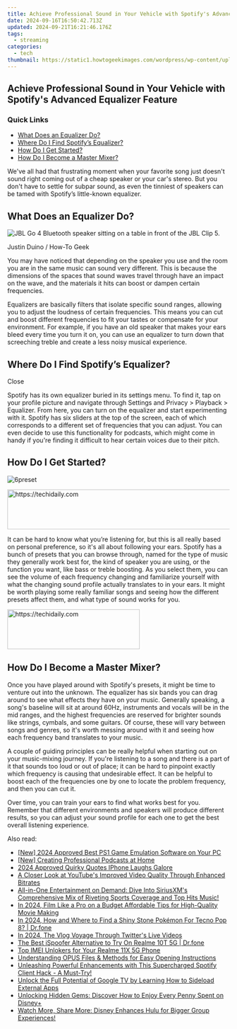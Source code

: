 ```yaml
---
title: Achieve Professional Sound in Your Vehicle with Spotify's Advanced Equalizer Feature
date: 2024-09-16T16:50:42.713Z
updated: 2024-09-21T16:21:46.176Z
tags:
  - streaming
categories:
  - tech
thumbnail: https://static1.howtogeekimages.com/wordpress/wp-content/uploads/2024/06/spotify-logo-in-the-center-of-the-screen-with-an-equalizer-in-front.jpg
---
```


## Achieve Professional Sound in Your Vehicle with Spotify's Advanced Equalizer Feature

### Quick Links

* [What Does an Equalizer Do?](https://unlock-android.techidaily.com/the-top-5-android-apps-that-use-fingerprint-sensor-to-lock-your-apps-on-vivo-v30-by-drfone-android/)
* [Where Do I Find Spotify’s Equalizer?](https://activate-lock.techidaily.com/in-2024-how-to-bypass-icloud-lock-on-iphone-12-mini-by-drfone-ios/)
* [How Do I Get Started?](https://screen-activity-recording.techidaily.com/updated-top-7-voice-changer-recorder-apps-for-2024/)
* [How Do I Become a Master Mixer?](https://fox-access.techidaily.com/2024-approved-how-to-switch-on-windows-11s-hdr-functionality/)

 We've all had that frustrating moment when your favorite song just doesn't sound right coming out of a cheap speaker or your car's stereo. But you don't have to settle for subpar sound, as even the tinniest of speakers can be tamed with Spotify’s little-known equalizer.

##  What Does an Equalizer Do?

![JBL Go 4 Bluetooth speaker sitting on a table in front of the JBL Clip 5.](https://static1.howtogeekimages.com/wordpress/wp-content/uploads/2024/06/53456561423_52bd198d63_o.jpg) 

Justin Duino / How-To Geek

 You may have noticed that depending on the speaker you use and the room you are in the same music can sound very different. This is because the dimensions of the spaces that sound waves travel through have an impact on the wave, and the materials it hits can boost or dampen certain frequencies.

 Equalizers are basically filters that isolate specific sound ranges, allowing you to adjust the loudness of certain frequencies. This means you can cut and boost different frequencies to fit your tastes or compensate for your environment. For example, if you have an old speaker that makes your ears bleed every time you turn it on, you can use an equalizer to turn down that screeching treble and create a less noisy musical experience.

##  Where Do I Find Spotify’s Equalizer?

Close 

 Spotify has its own equalizer buried in its settings menu. To find it, tap on your profile picture and navigate through Settings and Privacy > Playback > Equalizer. From here, you can turn on the equalizer and start experimenting with it. Spotify has six sliders at the top of the screen, each of which corresponds to a different set of frequencies that you can adjust. You can even decide to use this functionality for podcasts, which might come in handy if you're finding it difficult to hear certain voices due to their pitch.

##  How Do I Get Started?

![6preset](https://static1.howtogeekimages.com/wordpress/wp-content/uploads/2017/11/6preset.png) 

<!-- affiliate ads begin -->
<a href="https://appsumo.8odi.net/c/5597632/2111995/7443" target="_top" id="2111995">
  <img src="//a.impactradius-go.com/display-ad/7443-2111995" border="0" alt="https://techidaily.com" width="728" height="90"/>
</a>
<img height="0" width="0" src="https://appsumo.8odi.net/i/5597632/2111995/7443" style="position:absolute;visibility:hidden;" border="0" />
<!-- affiliate ads end -->

 It can be hard to know what you’re listening for, but this is all really based on personal preference, so it's all about following your ears. Spotify has a bunch of presets that you can browse through, named for the type of music they generally work best for, the kind of speaker you are using, or the function you want, like bass or treble boosting. As you select them, you can see the volume of each frequency changing and familiarize yourself with what the changing sound profile actually translates to in your ears. It might be worth playing some really familiar songs and seeing how the different presets affect them, and what type of sound works for you.

<!-- affiliate ads begin -->
<a href="https://aligracehair.sjv.io/c/5597632/2016165/19272" target="_top" id="2016165">
  <img src="//a.impactradius-go.com/display-ad/19272-2016165" border="0" alt="https://techidaily.com" width="300" height="90"/>
</a>
<img height="0" width="0" src="https://aligracehair.sjv.io/i/5597632/2016165/19272" style="position:absolute;visibility:hidden;" border="0" />
<!-- affiliate ads end -->

##  How Do I Become a Master Mixer?

 Once you have played around with Spotify's presets, it might be time to venture out into the unknown. The equalizer has six bands you can drag around to see what effects they have on your music. Generally speaking, a song's baseline will sit at around 60Hz, instruments and vocals will be in the mid ranges, and the highest frequencies are reserved for brighter sounds like strings, cymbals, and some guitars. Of course, these will vary between songs and genres, so it's worth messing around with it and seeing how each frequency band translates to your music.

 A couple of guiding principles can be really helpful when starting out on your music-mixing journey. If you're listening to a song and there is a part of it that sounds too loud or out of place; it can be hard to pinpoint exactly which frequency is causing that undesirable effect. It can be helpful to boost each of the frequencies one by one to locate the problem frequency, and then you can cut it.

 Over time, you can train your ears to find what works best for you. Remember that different environments and speakers will produce different results, so you can adjust your sound profile for each one to get the best overall listening experience.

<ins class="adsbygoogle"
     style="display:block"
     data-ad-format="autorelaxed"
     data-ad-client="ca-pub-7571918770474297"
     data-ad-slot="1223367746"></ins>

<ins class="adsbygoogle"
     style="display:block"
     data-ad-client="ca-pub-7571918770474297"
     data-ad-slot="8358498916"
     data-ad-format="auto"
     data-full-width-responsive="true"></ins>

<span class="atpl-alsoreadstyle">Also read:</span>
<div><ul>
<li><a href="https://video-screen-grab.techidaily.com/new-2024-approved-best-ps1-game-emulation-software-on-your-pc/"><u>[New] 2024 Approved Best PS1 Game Emulation Software on Your PC</u></a></li>
<li><a href="https://video-capture.techidaily.com/new-creating-professional-podcasts-at-home/"><u>[New] Creating Professional Podcasts at Home</u></a></li>
<li><a href="https://extra-approaches.techidaily.com/2024-approved-quirky-quotes-iphone-laughs-galore/"><u>2024 Approved Quirky Quotes IPhone Laughs Galore</u></a></li>
<li><a href="https://media-tips.techidaily.com/a-closer-look-at-youtubes-improved-video-quality-through-enhanced-bitrates/"><u>A Closer Look at YouTube's Improved Video Quality Through Enhanced Bitrates</u></a></li>
<li><a href="https://media-tips.techidaily.com/all-in-one-entertainment-on-demand-dive-into-siriusxms-comprehensive-mix-of-riveting-sports-coverage-and-top-hits-music/"><u>All-in-One Entertainment on Demand: Dive Into SiriusXM's Comprehensive Mix of Riveting Sports Coverage and Top Hits Music!</u></a></li>
<li><a href="https://ai-vdieo-software.techidaily.com/in-2024-film-like-a-pro-on-a-budget-affordable-tips-for-high-quality-movie-making/"><u>In 2024, Film Like a Pro on a Budget Affordable Tips for High-Quality Movie Making</u></a></li>
<li><a href="https://android-pokemon-go.techidaily.com/in-2024-how-and-where-to-find-a-shiny-stone-pokemon-for-tecno-pop-8-drfone-by-drfone-virtual-android/"><u>In 2024, How and Where to Find a Shiny Stone Pokémon For Tecno Pop 8? | Dr.fone</u></a></li>
<li><a href="https://twitter-videos.techidaily.com/in-2024-the-vlog-voyage-through-twitters-live-videos/"><u>In 2024, The Vlog Voyage Through Twitter's Live Videos</u></a></li>
<li><a href="https://pokemon-go-android.techidaily.com/the-best-ispoofer-alternative-to-try-on-realme-10t-5g-drfone-by-drfone-virtual-android/"><u>The Best iSpoofer Alternative to Try On Realme 10T 5G | Dr.fone</u></a></li>
<li><a href="https://sim-unlock.techidaily.com/top-imei-unlokers-for-your-realme-11x-5g-phone-by-drfone-android/"><u>Top IMEI Unlokers for Your Realme 11X 5G Phone</u></a></li>
<li><a href="https://media-tips.techidaily.com/understanding-opus-files-and-methods-for-easy-opening-instructions/"><u>Understanding OPUS Files & Methods for Easy Opening Instructions</u></a></li>
<li><a href="https://media-tips.techidaily.com/unleashing-powerful-enhancements-with-this-supercharged-spotify-client-hack-a-must-try/"><u>Unleashing Powerful Enhancements with This Supercharged Spotify Client Hack - A Must-Try!</u></a></li>
<li><a href="https://media-tips.techidaily.com/unlock-the-full-potential-of-google-tv-by-learning-how-to-sideload-external-apps/"><u>Unlock the Full Potential of Google TV by Learning How to Sideload External Apps</u></a></li>
<li><a href="https://media-tips.techidaily.com/unlocking-hidden-gems-discover-how-to-enjoy-every-penny-spent-on-disneyplus/"><u>Unlocking Hidden Gems: Discover How to Enjoy Every Penny Spent on Disney+</u></a></li>
<li><a href="https://media-tips.techidaily.com/watch-more-share-more-disney-enhances-hulu-for-bigger-group-experiences/"><u>Watch More, Share More: Disney Enhances Hulu for Bigger Group Experiences!</u></a></li>
</ul></div>

